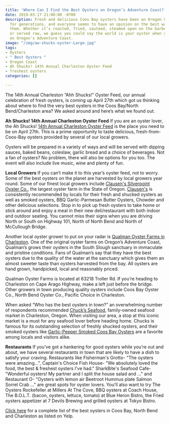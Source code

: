 ```yaml
---
title: 'Where Can I Find the Best Oysters on Oregon’s Adventure Coast? '
date: 2019-03-17 21:00:00 -0700
description: Fresh and delicious Coos Bay oysters have been an Oregon Coast delicacy
  for generations, and everyone seems to have an opinion on the best way to enjoy
  them. Whether it’s roasted, fried, sauteed, steamed open on the barbecue, broiled
  or served raw, we guess you could say the world is your oyster when you are here
  on Oregon's Adventure Coast.
image: "/img/aw-shucks-oyster-Large.jpg"
tags:
- Oysters
- " Best Oysters "
- Oregon Coast
- Ah Shucks! 14th Annual Charleston Oyster Feed
- freshest oysters
categories: []

---
```

The 14th Annual Charleston “Ahh Shucks!” Oyster Feed, our annual celebration of fresh oysters, is coming up April 27th which got us thinking about where to find the very best oysters in the Coos Bay/North Bend/Charleston area? We asked around and here’s what we found out.

**Ah Shucks! 14th Annual Charleston Oyster Feed**
If you are an oyster lover, the Ah Shucks! [14th Annual Charleston Oyster Feed](https://oregonsadventurecoast.com/event/ah-shucks-14th-annual-charleston-oyster-feed/) is the place you need to be on April 27th.  This is a prime opportunity to taste delicious, fresh-from-Coos-Bay oysters provided by several of our local growers.

Oysters will be prepared in a variety of ways and will be served with dipping sauces, baked beans, coleslaw, garlic bread and a choice of beverages. Not a fan of oysters? No problem, there will also be options for you too. The event will also include live music, wine and plenty of fun.

**Local Growers**
If you can’t make it to this year’s oyster feed, not to worry. Some of the best oysters on the planet are harvested by local growers year round. Some of our finest local growers include  [Clausen's Silverpoint Oyster Co.](http://www.clausenoysters.com/), the largest oyster farm in the State of Oregon. [Clausen's](https://www.facebook.com/ClausenOysters/ ) is consistently recommended by locals for their fresh and shucked oysters as well as smoked oysters, BBQ Garlic-Parmesan Butter Oysters, Chowder and other delicious selections. Stop in to pick up fresh oysters to take home or stick around and enjoy a meal in their new deli/restaurant with both indoor and outdoor seating. You cannot miss their signs when you are driving North or South on Highway 101, North of North Bend and North of McCullough Bridge.

Another local oyster grower to put on your radar is [Qualman Oyster Farms in Charleston](https://www.yelp.com/biz/qualman-oyster-farms-coos-ba). One of the original oyster farms on Oregon’s Adventure Coast, Qualman’s grows their oysters in the South Slough sanctuary in immaculate and pristine conditions. Fans of Qualman’s say that they have the best oysters due to the quality of the water at the sanctuary which gives them an almost sweeter taste than oysters harvested from the bay. All oysters are hand grown, handpicked, local and reasonably priced.

Qualman Oyster Farms is located at 63218 Troller Rd. If you’re heading to Charleston on Cape Arago Highway, make a left just before the bridge. Other growers in town producing quality oysters include Coos Bay Oyster Co., North Bend Oyster Co., Pacific Choice in Charleston.

When asked “Who has the best oysters in town?” an overwhelming number of respondents recommended [Chuck’s Seafood](https://www.chucksseafood.com/ ), family-owned seafood market in Charleston, Oregon.  When visiting our area, a stop at this iconic market is a must for any seafood lover before heading home. Chucks is famous for its outstanding selection of freshly shucked oysters, and their smoked oysters like [Garlic-Pepper Smoked Coos Bay Oysters](https://www.chucksseafood.com/prepared-seafood/garlic-pepper-smoked-coos-bay-oysters-one-pound) are a favorite among locals and visitors alike.

**Restaurants**
If you’ve got a hankering for good oysters while you’re out and about, we have several restaurants in town that are likely to have a dish to satisfy your craving. Restaurants like Fisherman's Grotto- "The oysters were amazing...", Captain's Choice Fish House- "We absolutely loved the food, the best & freshest oysters I've had." SharkBite's Seafood Cafe- "Wonderful oysters! My partner and I split the house salad and ..." and Restaurant O- "Oysters with lemon air Beetroot Hummus plate Salmon Sorrel Crab ..." are great spots for oyster lovers. You’ll also want to try  The Oysters Rockefeller at Millers At The Cove, BBQ oysters at Coach House, The B.O.L.T. (bacon, oysters, lettuce, tomato) at Blue Heron Bistro, the Fried oysters appetizer at 7 Devils Brewing and grilled oysters at Tokyo Bistro.

[Click here]() for a complete list of the best oysters in Coos Bay, North Bend and Charleston as listed on Yelp.